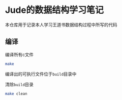 # Jude的数据结构学习笔记

本仓库用于记录本人学习王道书数据结构过程中所写的代码

## 编译

编译所有c文件
```bash
make
```

编译出的可执行文件位于`build`目录中

清除`build`目录
```bash
make clean
```
